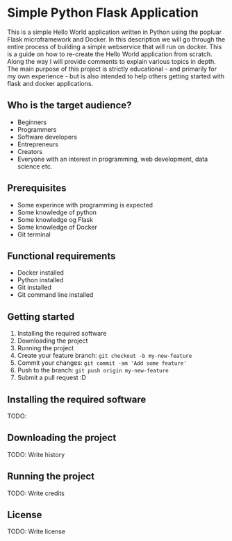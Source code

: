 # Simple Python Flask Application



This is a simple Hello World application written in Python using the popluar Flask microframework and Docker. In this description we will go through the entire process of building a simple webservice that will run on docker. This is a guide on how to re-create the Hello World application from scratch. Along the way I will provide comments to explain various topics in depth. The main purpose of this project is strictly educational - and primarily for my own experience - but is also intended to help others getting started with flask and docker applications. 

## Who is the target audience?

* Beginners
* Programmers
* Software developers
* Entrepreneurs
* Creators
* Everyone with an interest in programming, web development, data science etc. 

## Prerequisites

* Some experince with programming is expected
* Some knowledge of python
* Some knowledge og Flask
* Some knowledge of Docker
* Git terminal

## Functional requirements

* Docker installed 
* Python installed
* Git installed
* Git command line installed

## Getting started

1. Installing the required software
2. Downloading the project 
3. Running the project
4. Create your feature branch: `git checkout -b my-new-feature`
5. Commit your changes: `git commit -am 'Add some feature'`
6. Push to the branch: `git push origin my-new-feature`
7. Submit a pull request :D

## Installing the required software

TODO: 

## Downloading the project 

TODO: Write history

## Running the project

TODO: Write credits

## License

TODO: Write license
